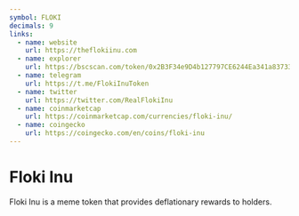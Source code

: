 ```yaml
---
symbol: FLOKI
decimals: 9
links:
  - name: website
    url: https://theflokiinu.com
  - name: explorer
    url: https://bscscan.com/token/0x2B3F34e9D4b127797CE6244Ea341a83733ddd6E4
  - name: telegram
    url: https://t.me/FlokiInuToken
  - name: twitter
    url: https://twitter.com/RealFlokiInu
  - name: coinmarketcap
    url: https://coinmarketcap.com/currencies/floki-inu/
  - name: coingecko
    url: https://coingecko.com/en/coins/floki-inu
---
```


# Floki Inu

Floki Inu is a meme token that provides deflationary rewards to holders.
